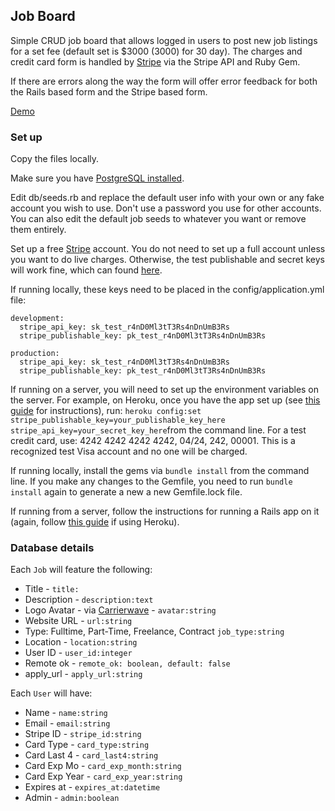 ## Job Board

Simple CRUD job board that allows logged in users to post new job listings for a set fee (default set is $3000 (3000) for 30 day). The charges and credit card form is handled by [Stripe](https://stripe.com) via the Stripe API and Ruby Gem. 

If there are errors along the way the form will offer error feedback for both the Rails based form and the Stripe based form.

[Demo](https://jsnspr-ror-stripe-job-board.herokuapp.com)

### Set up

Copy the files locally.

Make sure you have [PostgreSQL installed](https://www.postgresql.org/). 

Edit db/seeds.rb and replace the default user info with your own or any fake account you wish to use. Don't use a password you use for other accounts. You can also edit the default job seeds to whatever you want or remove them entirely. 

Set up a free [Stripe](https://stripe.com) account. You do not need to set up a full account unless you want to do live charges. Otherwise, the test publishable and secret keys will work fine, which can found [here](https://dashboard.stripe.com/account/apikeys). 

If running locally, these keys need to be placed in the config/application.yml file: 

```
development:
  stripe_api_key: sk_test_r4nD0Ml3tT3Rs4nDnUmB3Rs
  stripe_publishable_key: pk_test_r4nD0Ml3tT3Rs4nDnUmB3Rs

production:
  stripe_api_key: sk_test_r4nD0Ml3tT3Rs4nDnUmB3Rs
  stripe_publishable_key: pk_test_r4nD0Ml3tT3Rs4nDnUmB3Rs
  ```

If running on a server, you will need to set up the environment variables on the server. For example, on Heroku, once you have the app set up (see [this guide](https://devcenter.heroku.com/articles/getting-started-with-rails5) for instructions), run: `heroku config:set stripe_publishable_key=your_publishable_key_here stripe_api_key=your_secret_key_here`from the command line. For a test credit card, use: 4242 4242 4242 4242, 04/24, 242, 00001. This is a recognized test Visa account and no one will be charged. 

If running locally, install the gems via `bundle install` from the command line. If you make any changes to the Gemfile, you need to run `bundle install` again to generate a new a new Gemfile.lock file. 

If running from a server, follow the instructions for running a Rails app on it (again, follow [this guide]((https://devcenter.heroku.com/articles/getting-started-with-rails5)) if using Heroku).

### Database details

Each `Job` will feature the following:

- Title -  `title:`
- Description - `description:text`
- Logo Avatar - via [Carrierwave](https://github.com/carrierwaveuploader/carrierwave) - `avatar:string`
- Website URL - `url:string`
- Type: Fulltime, Part-Time, Freelance, Contract `job_type:string`
- Location - `location:string`
- User ID - `user_id:integer`
- Remote ok - `remote_ok: boolean, default: false`
- apply_url - `apply_url:string`

Each `User` will have:

  - Name - `name:string`
  - Email - `email:string`
  - Stripe ID - `stripe_id:string`
  - Card Type - `card_type:string`
  - Card Last 4 - `card_last4:string`
  - Card Exp Mo - `card_exp_month:string`
  - Card Exp Year - `card_exp_year:string`
  - Expires at - `expires_at:datetime`
  - Admin - `admin:boolean`
